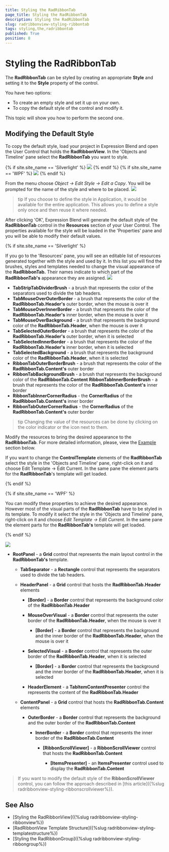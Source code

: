 ```yaml
---
title: Styling the RadRibbonTab
page_title: Styling the RadRibbonTab
description: Styling the RadRibbonTab
slug: radribbonview-styling-ribbontab
tags: styling,the,radribbontab
published: True
position: 8
---
```


# Styling the RadRibbonTab

The __RadRibbonTab__ can be styled by creating an appropriate __Style__ and setting it to the __Style__ property of the control.			

You have two options:

* To create an empty style and set it up on your own.
* To copy the default style of the control and modify it.

This topic will show you how to perform the second one.

## Modifying the Default Style

To copy the default style, load your project in Expression Blend and open the User Control that holds the __RadRibbonView__. In the 'Objects and Timeline' pane select the __RadRibbonTab__ you want to style.				

{% if site.site_name == 'Silverlight' %}
![](images/RibbonView_Styling_RibbonTab_Locate.png)
{% endif %}
{% if site.site_name == 'WPF' %}
![](images/RibbonView_Styling_RibbonTab_LocateWPF.png)
{% endif %}

From the menu choose *Object -> Edit Style -> Edit a Copy*. You will be prompted for the name of the style and where to be placed.
![](images/RibbonView_Styling_RibbonTab_CreateStyle.png)

>tip If you choose to define the style in Application, it would be available for the entire application. This allows you to define a style only once and then reuse it where needed.

After clicking 'OK', Expression Blend will generate the default style of the __RadRibbonTab__ control in the __Resources__ section of your User Control. The properties available for the style will be loaded in the 'Properties' pane and you will be able to modify their default values.

{% if site.site_name == 'Silverlight' %}

If you go to the 'Resources' pane, you will see an editable list of resources generated together with the style and used by it. In this list you will find the brushes, styles and templates needed to change the visual appearance of the __RadRibbonTab.__ Their names indicate to which part of the __RadRibbonTab's__ appearance they are assigned.
![](images/RibbonView_Styling_RibbonTab_Resources.png)
* __TabStripTabDividerBrush__ - a brush that represents the color of the separators used to divide the tab headers.
* __TabMouseOverOuterBorder__ - a brush that represents the color of the __RadRibbonTab.Header's__ outer border, when the mouse is over it
* __TabMouseOverInnerBorder__ - a brush that represents the color of the __RadRibbonTab.Header's__ inner border, when the mouse is over it
* __TabMouseOverBackground__ - a brush that represents the background color of the __RadRibbonTab.Header__, when the mouse is over it
* __TabSelectedOuterBorder__ - a brush that represents the color of the __RadRibbonTab.Header's__ outer border, when it is selected
* __TabSelectedInnerBorder__ - a brush that represents the color of the __RadRibbonTab.Header's__ inner border, when it is selected
* __TabSelectedBackground__ - a brush that represents the background color of the __RadRibbonTab.Header__, when it is selected
* __RibbonTabOuterBorderBrush__ - a brush that represents the color of the __RadRibbonTab.Content's__ outer border
* __RibbonTabBackgroundBrush__ - a brush that represents the background color of the __RadRibbonTab.Content__ __RibbonTabInnerBorderBrush__ - a brush that represents the color of the __RadRibbonTab.Content's__ inner border
* __RibbonTabInnerCornerRadius__ - the __CornerRadius__ of the __RadRibbonTab.Content's__ inner border
* __RibbonTabOuterCornerRadius__ - the __CornerRadius__ of the __RadRibbonTab.Content's__ outer border					

>tip Changing the value of the resources can be done by clicking on the color indicator or the icon next to them.

Modify the resources to bring the desired appearance to the __RadRibbonTab__. For more detailed information, please, view the [Example](#example) section below.					

If you want to change the __ControlTemplate__ elements of the __RadRibbonTab__ select the style in the 'Objects and Timeline' pane, right-click on it and choose Edit Template -> Edit Current. In the same pane the element parts for the __RadRibbonTab__'s template will get loaded.

{% endif %}

{% if site.site_name == 'WPF' %}

You can modify these properties to achieve the desired appearance. However most of the visual parts of the __RadRibbonTab__ have to be styled in its template. To modify it select the style in the 'Objects and Timeline' pane, right-click on it and choose *Edit Template -> Edit Current*. In the same pane the element parts for the __RadRibbonTab's__ template will get loaded.

{% endif %}

![](images/RibbonView_Styling_RibbonTab_ControlTemplate.png)

* __RootPanel__ - a __Grid__ control that represents the main layout control in the __RadRibbonTab's__ template.						

	* __TabSeparator__ - a __Rectangle__ control that represents the separators used to divide the tab headers.							

	* __HeaderPanel__ - a __Grid__ control that hosts the __RadRibbonTab.Header__ elements								

		* __[Border]__ - a __Border__ control that represents the background color of the __RadRibbonTab.Header__

		* __MouseOverVisual__ - a __Border__ control that represents the outer border of the __RadRibbonTab.Header__, when the mouse is over it										

			* __[Border]__ - a __Border__ control that represents the background and the inner border of the __RadRibbonTab.Header__, when the mouse is over it											

		* __SelectedVisual__ - a __Border__ control that represents the outer border of the __RadRibbonTab.Header__, when it is selected										

			* __[Border]__ - a __Border__ control that represents the background and the inner border of the __RadRibbonTab.Header__, when it is selected											

		* __HeaderElement__ - a __TabItemContentPresenter__ control the represents the content of the __RadRibbonTab.Header__

	* __ContentPanel__ - a __Grid__ control that hosts the __RadRibbonTab.Content__ elements								

		* __OuterBorder__ - a __Border__ control that represents the background and the outer border of the __RadRibbonTab.Content__

			* __InnerBorder__ - a __Border__ control that represents the inner border of the __RadRibbonTab.Content__

				* __[RibbonScrollViewer]__ - a __RibbonScrollViewer__ control that hosts the __RadRibbonTab.Content__

					* __[ItemsPresenter]__ - an __ItemsPresenter__ control used to display the __RadRibbonTab.Content__

>If you want to modify the default style of the __RibbonScrollViewer__ control, you can follow the approach described in [this article]({%slug radribbonview-styling-ribbonscrollviewer%}).					

## See Also
 * [Styling the RadRibbonView]({%slug radribbonview-styling-ribbonview%})
 * [RadRibbonView Template Structure]({%slug radribbonview-styling-templatestructure%})
 * [Styling the RadRibbonGroup]({%slug radribbonview-styling-ribbongroup%})